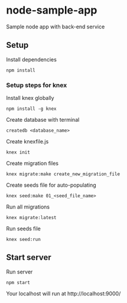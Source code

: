 # node-sample-app
Sample node app with back-end service


## Setup

Install dependencies
```
npm install
```

### Setup steps for knex

Install knex globally

```
npm install -g knex
```

Create database with terminal

```
createdb <database_name>
```

Create knexfile.js

```
knex init
```

Create migration files

```
knex migrate:make create_new_migration_file
```

Create seeds file for auto-populating

```
knex seed:make 01_<seed_file_name>
```

Run all migrations

```
knex migrate:latest
```

Run seeds file

```
knex seed:run
```

## Start server

Run server
```
npm start
```

Your localhost will run at http://localhost:9000/

